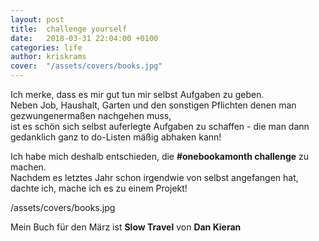 ```yaml
---
layout: post
title:  challenge yourself
date:   2018-03-31 22:04:00 +0100
categories: life
author: kriskrams
cover:  "/assets/covers/books.jpg"
---
```


Ich merke, dass es mir gut tun mir selbst Aufgaben zu geben.  
Neben Job, Haushalt, Garten und den sonstigen Pflichten denen man gezwungenermaßen nachgehen muss,  
ist es schön sich selbst auferlegte Aufgaben zu schaffen - die man dann gedanklich ganz to do-Listen mäßig abhaken kann!

Ich habe mich deshalb entschieden, die **\#onebookamonth challenge** zu machen.  
Nachdem es letztes Jahr schon irgendwie von selbst angefangen hat, dachte ich, mache ich es zu einem Projekt!

/assets/covers/books.jpg

Mein Buch für den März ist **Slow Travel** von **Dan Kieran**







